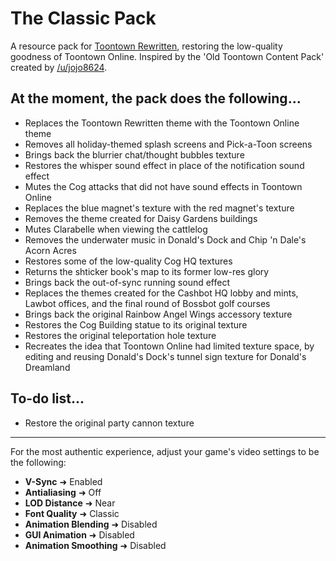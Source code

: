 # The Classic Pack
 A resource pack for [Toontown Rewritten](https://www.toontownrewritten.com/), restoring the low-quality goodness of Toontown Online. Inspired by the 'Old Toontown Content Pack' created by [/u/jojo8624](https://www.reddit.com/user/jojo8624/).

## At the moment, the pack does the following...
- Replaces the Toontown Rewritten theme with the Toontown Online theme
- Removes all holiday-themed splash screens and Pick-a-Toon screens
- Brings back the blurrier chat/thought bubbles texture
- Restores the whisper sound effect in place of the notification sound effect
- Mutes the Cog attacks that did not have sound effects in Toontown Online
- Replaces the blue magnet's texture with the red magnet's texture
- Removes the theme created for Daisy Gardens buildings
- Mutes Clarabelle when viewing the cattlelog
- Removes the underwater music in Donald's Dock and Chip 'n Dale's Acorn Acres
- Restores some of the low-quality Cog HQ textures
- Returns the shticker book's map to its former low-res glory
- Brings back the out-of-sync running sound effect
- Replaces the themes created for the Cashbot HQ lobby and mints, Lawbot offices, and the final round of Bossbot golf courses
- Brings back the original Rainbow Angel Wings accessory texture
- Restores the Cog Building statue to its original texture
- Restores the original teleportation hole texture
- Recreates the idea that Toontown Online had limited texture space, by editing and reusing Donald's Dock's tunnel sign texture for Donald's Dreamland

## To-do list...
- Restore the original party cannon texture

---
For the most authentic experience, adjust your game's video settings to be the following:
 - <b>V-Sync</b> ➜ Enabled
 - <b>Antialiasing</b> ➜ Off
 - <b>LOD Distance</b> ➜ Near
 - <b>Font Quality</b> ➜ Classic
 - <b>Animation Blending</b> ➜ Disabled
 - <b>GUI Animation</b> ➜ Disabled
 - <b>Animation Smoothing</b> ➜ Disabled
